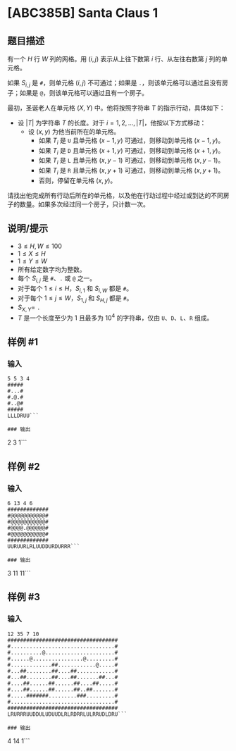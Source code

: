 # [ABC385B] Santa Claus 1

## 题目描述

有一个 $H$ 行 $W$ 列的网格。用 $(i,j)$ 表示从上往下数第 $i$ 行、从左往右数第 $j$ 列的单元格。 

如果 $S_{i,j}$ 是 `#`，则单元格 $(i,j)$ 不可通过；如果是 `.`，则该单元格可以通过且没有房子；如果是 `@`，则该单元格可以通过且有一个房子。

最初，圣诞老人在单元格 $(X,Y)$ 中。他将按照字符串 $T$ 的指示行动，具体如下：

- 设 $|T|$ 为字符串 $T$ 的长度。对于 $i=1,2,\ldots,|T|$，他按以下方式移动：
    - 设 $(x,y)$ 为他当前所在的单元格。
        - 如果 $T_i$ 是 `U` 且单元格 $(x-1,y)$ 可通过，则移动到单元格 $(x-1,y)$。
        - 如果 $T_i$ 是 `D` 且单元格 $(x+1,y)$ 可通过，则移动到单元格 $(x+1,y)$。
        - 如果 $T_i$ 是 `L` 且单元格 $(x,y-1)$ 可通过，则移动到单元格 $(x,y-1)$。
        - 如果 $T_i$ 是 `R` 且单元格 $(x,y+1)$ 可通过，则移动到单元格 $(x,y+1)$。
        - 否则，停留在单元格 $(x,y)$。

请找出他完成所有行动后所在的单元格，以及他在行动过程中经过或到达的不同房子的数量。如果多次经过同一个房子，只计数一次。

## 说明/提示

- $3 \leq H,W \leq 100$
- $1 \leq X \leq H$
- $1 \leq Y \leq W$
- 所有给定数字均为整数。
- 每个 $S_{i,j}$ 是 `#`、`.` 或 `@` 之一。
- 对于每个 $1 \leq i \leq H$，$S_{i,1}$ 和 $S_{i,W}$ 都是 `#`。
- 对于每个 $1 \leq j \leq W$，$S_{1,j}$ 和 $S_{H,j}$ 都是 `#`。
- $S_{X,Y}=$ `.`
- $T$ 是一个长度至少为 $1$ 且最多为 $10^4$ 的字符串，仅由 `U`、`D`、`L`、`R` 组成。

## 样例 #1

### 输入

```
5 5 3 4
#####
#...#
#.@.#
#..@#
#####
LLLDRUU```

### 输出

```
2 3 1```

## 样例 #2

### 输入

```
6 13 4 6
#############
#@@@@@@@@@@@#
#@@@@@@@@@@@#
#@@@@.@@@@@@#
#@@@@@@@@@@@#
#############
UURUURLRLUUDDURDURRR```

### 输出

```
3 11 11```

## 样例 #3

### 输入

```
12 35 7 10
###################################
#.................................#
#..........@......................#
#......@................@.........#
#.............##............@.....#
#...##........##....##............#
#...##........##....##.......##...#
#....##......##......##....##.....#
#....##......##......##..##.......#
#.....#######.........###.........#
#.................................#
###################################
LRURRRUUDDULUDUUDLRLRDRRLULRRUDLDRU```

### 输出

```
4 14 1```

